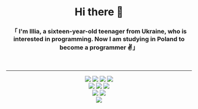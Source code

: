 <h1 align='center'>Hi there 👋</h1>
<h3 align='center'>「 I'm Illia, a sixteen-year-old teenager from Ukraine, who is interested in programming. Now I am studying in Poland to become a programmer ✌️」</h3><br>

---
<div align='center'>
  <img src="https://img.shields.io/badge/-HTML5-orange?style=flat&logo=HTML5&logoColor=white" alt=" " />
  <img src="https://img.shields.io/badge/-CSS3-1572B6?style=flat&logo=CSS3&logoColor=white" alt=" "  />
  <img src="https://img.shields.io/badge/-Sass-CC6699?style=flat&logo=Sass&logoColor=white" alt=" " />
  <img src="https://img.shields.io/badge/-Bootstrap-7952B3?style=flat&logo=Bootstrap&logoColor=white" alt=" " />
  <br>
  <img src="https://img.shields.io/badge/-JavaScript-F7DF1E?style=flat&logo=JavaScript&logoColor=black" alt=" " />
  <img src="https://img.shields.io/badge/-TypeScript-3178C6?style=flat&logo=TypeScript&logoColor=white" alt=" " />
  <img src="https://img.shields.io/badge/-React-61DAFB?style=flat&logo=React&logoColor=white" alt=" " />
  <br>
  <img src="https://img.shields.io/badge/-Python-3776AB?style=flat&logo=Python&logoColor=white" alt=" " />
  <img src="https://img.shields.io/badge/-C++-00599C?style=flat&logo=Cplusplus&logoColor=white" alt=" " />
  <br>
  <img src="https://img.shields.io/badge/-Git-F05032?style=flat&logo=Git&logoColor=white" alt=" " />
</div>
